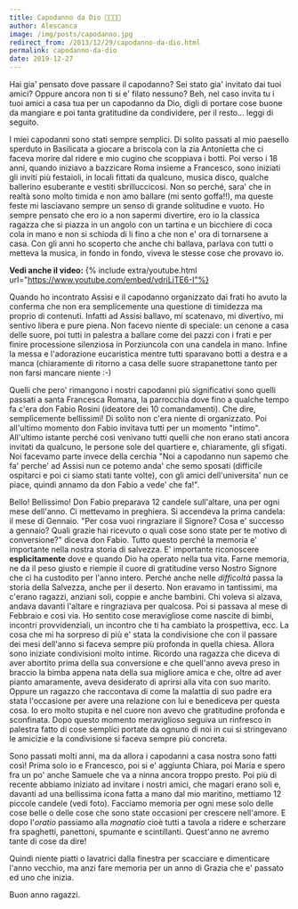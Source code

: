 ```yaml
---
title: Capodanno da Dio 🎉🎉🎉🎉
author: Alescanca
image: /img/posts/capodanno.jpg
redirect_from: /2013/12/29/capodanno-da-dio.html
permalink: capodanno-da-dio
date: 2019-12-27
---
```




Hai gia' pensato dove passare il capodanno? Sei stato gia' invitato dai tuoi amici? Oppure ancora non ti si e' filato nessuno? Beh, nel caso invita tu i tuoi amici a casa tua per un capodanno da Dio, digli di portare cose buone da mangiare e poi tanta gratitudine da condividere, per il resto... leggi di seguito.

I miei capodanni sono stati sempre semplici. Di solito passati al mio paesello sperduto in Basilicata a giocare a briscola con la zia Antonietta che ci faceva morire dal ridere e mio cugino che scoppiava i botti. Poi verso i 18 anni, quando iniziavo a bazzicare Roma insieme a Francesco, sono iniziati gli inviti più festaioli, in locali fittati da qualcuno, musica disco, qualche ballerino esuberante e vestiti sbrilluccicosi. Non so perché, sara' che in realtà sono molto timida e non amo ballare (mi sento goffa!!), ma queste feste mi lasciavano sempre un senso di grande solitudine e vuoto. Ho sempre pensato che ero io a non sapermi divertire, ero io la classica ragazza che si piazza in un angolo con un tartina e un bicchiere di coca cola in mano e non si schioda di li fino a che non e' ora di tornarsene a casa. Con gli anni ho scoperto che anche chi ballava, parlava con tutti o metteva la musica, in fondo in fondo, viveva le stesse cose che provavo io. 

**Vedi anche il video:**
{% include extra/youtube.html url="https://www.youtube.com/embed/vdriLiTE6-I"%}

Quando ho incontrato Assisi e il capodanno organizzato dai frati ho avuto la conferma che non era semplicemente una questione di timidezza ma proprio di contenuti. Infatti ad Assisi ballavo, mi scatenavo, mi divertivo, mi sentivo libera e pure piena. Non facevo niente di speciale: un cenone a casa delle suore, poi tutti in palestra a ballare come dei pazzi con i frati e per finire processione silenziosa in Porziuncola con una candela in mano. Infine la messa e l'adorazione eucaristica mentre tutti sparavano botti a destra e a manca (chiaramente di ritorno a casa delle suore strapanettone tanto per non farsi mancare niente :-)

Quelli che pero' rimangono i nostri capodanni più significativi sono quelli passati a santa Francesca Romana, la parrocchia dove fino a qualche tempo fa c'era don Fabio Rosini (ideatore dei 10 comandamenti). Che dire, semplicemente bellissimi! Di solito non c'era niente di organizzato. Poi all'ultimo momento don Fabio invitava tutti per un momento "intimo". All'ultimo istante perché così venivano tutti quelli che non erano stati ancora invitati da qualcuno, le persone sole del quartiere e, chiaramente, gli sfigati. Noi facevamo parte invece della cerchia "Noi a capodanno nun sapemo che fa' perche' ad Assisi nun ce potemo anda' che semo sposati (difficile ospitarci e poi ci siamo stati tante volte), con gli amici dell'universita' nun ce piace, quindi annamo da don Fabio a vede' che fa!". 

Bello! Bellissimo! Don Fabio preparava 12 candele sull'altare, una per ogni mese dell'anno. Ci mettevamo in preghiera. Si accendeva la prima candela: il mese di Gennaio. "Per cosa vuoi ringraziare il Signore? Cosa e' successo a gennaio? Quali grazie hai ricevuto o quali cose sono state per te motivo di conversione?" diceva don Fabio. Tutto questo perché la memoria e' importante nella nostra storia di salvezza. E' importante riconoscere **esplicitamente** dove e quando Dio ha operato nella tua vita. Farne memoria, ne da il peso giusto e riempie il cuore di gratitudine verso Nostro Signore che ci ha custodito per l'anno intero. Perché anche nelle *difficoltà* passa la storia della Salvezza, anche per il deserto. Non eravamo in tantissimi, ma c'erano ragazzi, anziani soli, coppie e anche bambini. Chi voleva si alzava, andava davanti l'altare e ringraziava per qualcosa. Poi si passava al mese di Febbraio e così via. Ho sentito cose meravigliose come nascite di bimbi, incontri provvidenziali, un incontro che ti ha cambiato la prospettiva, ecc. La cosa che mi ha sorpreso di più e' stata la condivisione che con il passare dei mesi dell'anno si faceva sempre più profonda in quella chiesa. Allora sono iniziate condivisioni molto intime. Ricordo una ragazza che diceva di aver abortito prima della sua conversione e che quell'anno aveva preso in braccio la bimba appena nata della sua migliore amica e che, oltre ad aver pianto amaramente, aveva desiderato di aprirsi alla vita con suo marito. Oppure un ragazzo che raccontava di come la malattia di suo padre era stata l'occasione per avere una relazione con lui e benediceva per questa cosa. Io ero molto stupita e nel cuore non avevo che gratitudine profonda e sconfinata. Dopo questo momento meraviglioso seguiva un rinfresco in palestra fatto di cose semplici portate da ognuno di noi in cui si stringevano le amicizie e la condivisione si faceva sempre più concreta.

Sono passati molti anni, ma da allora i capodanni a casa nostra sono fatti così! Prima solo io e Francesco, poi si e' aggiunta Chiara, poi Maria e spero fra un po' anche Samuele che va a ninna ancora troppo presto. Poi più di recente abbiamo iniziato ad invitare i nostri amici, che magari erano soli e, davanti ad una bellissima icona fatta a mano dal mio maritino, mettiamo 12 piccole candele (vedi foto). Facciamo memoria per ogni mese solo delle cose belle o delle cose che sono state occasioni per crescere nell'amore. E dopo l'*oratio* passiamo alla *magnatio* cioè tutti a tavola a ridere e scherzare fra spaghetti, panettoni, spumante e scintillanti.
Quest'anno ne avremo tante di cose da dire!

Quindi niente piatti o lavatrici dalla finestra per scacciare e dimenticare l'anno vecchio, ma anzi fare memoria per un anno di Grazia che e' passato ed uno che inizia. 

Buon anno ragazzi.
